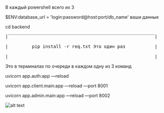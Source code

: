 В каждый powershell всего их 3

$ENV:database_url = 'login:password@host:port/db_name' ваши данные

cd backend
<pre>
|‾‾‾‾‾‾‾‾‾‾‾‾‾‾‾‾‾‾‾‾‾‾‾‾‾‾‾‾‾‾‾‾‾‾‾‾‾‾‾‾‾‾‾‾‾‾‾‾‾‾‾‾‾‾‾|<br />
|         pip install -r req.txt Это один раз           |<br />
|_______________________________________________________|
</pre>
Это в терминалах по очереди в каждом одну из 3 команд 

uvicorn app.auth:app —reload

uvicorn app.client.main:app —reload —port 8001

uvicorn app.admin.main:app —reload —port 8002

![alt text](https://sun9-50.userapi.com/impg/lhGDOYlV9p6hktVPKE44iIgxj06DVfAQOTJjcQ/7_AzdWSc7Dc.jpg?size=620x437&quality=96&sign=459ad155478687dbaf4cf7b1f6f63a5d&type=album)
